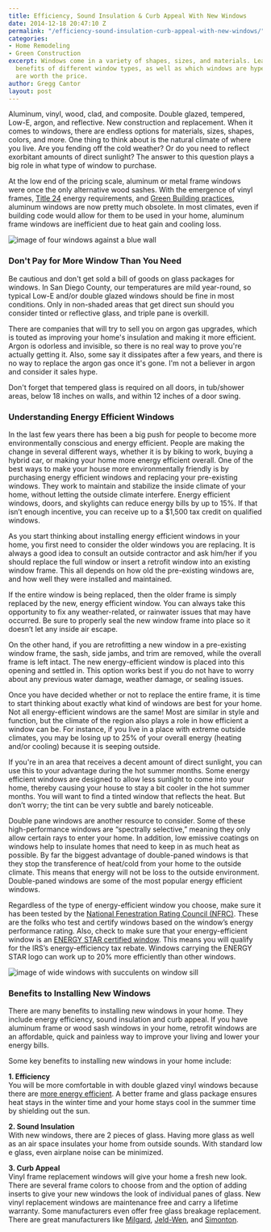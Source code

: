 ```yaml
---
title: Efficiency, Sound Insulation & Curb Appeal With New Windows
date: 2014-12-18 20:47:10 Z
permalink: "/efficiency-sound-insulation-curb-appeal-with-new-windows/"
categories:
- Home Remodeling
- Green Construction
excerpt: Windows come in a variety of shapes, sizes, and materials. Learn about the
  benefits of different window types, as well as which windows are hype and which
  are worth the price.
author: Gregg Cantor
layout: post
---
```


Aluminum, vinyl, wood, clad, and composite. Double glazed, tempered, Low-E, argon, and reflective. New construction and replacement. When it comes to windows, there are endless options for materials, sizes, shapes, colors, and more. One thing to think about is the natural climate of where you live. Are you fending off the cold weather? Or do you need to reflect exorbitant amounts of direct sunlight? The answer to this question plays a big role in what type of window to purchase.

At the low end of the pricing scale, aluminum or metal frame windows were once the only alternative wood sashes. With the emergence of vinyl frames, [Title 24](http://www.energy.ca.gov/title24/) energy requirements, and [Green Building practices](/san-diego-green-home-construction), aluminum windows are now pretty much obsolete. In most climates, even if building code would allow for them to be used in your home, aluminum frame windows are inefficient due to heat gain and cooling loss.

![image of four windows against a blue wall](https://images.unsplash.com/photo-1515266569482-860c46d1deff?ixlib=rb-0.3.5&ixid=eyJhcHBfaWQiOjEyMDd9&s=1a905ce9e35e6fcbe255d96893c04457&auto=format&fit=crop&w=967&q=80 "Windows Can Add Style and Efficiency to Your Home")

### Don't Pay for More Window Than You Need

Be cautious and don't get sold a bill of goods on glass packages for windows. In San Diego County, our temperatures are mild year-round, so typical Low-E and/or double glazed windows should be fine in most conditions. Only in non-shaded areas that get direct sun should you consider tinted or reflective glass, and triple pane is overkill.

There are companies that will try to sell you on argon gas upgrades, which is touted as improving your home's insulation and making it more efficient. Argon is odorless and invisible, so there is no real way to prove you're actually getting it. Also, some say it dissipates after a few years, and there is no way to replace the argon gas once it's gone. I'm not a believer in argon and consider it sales hype.

Don't forget that tempered glass is required on all doors, in tub/shower areas, below 18 inches on walls, and within 12 inches of a door swing.

### Understanding Energy Efficient Windows

In the last few years there has been a big push for people to become more environmentally conscious and energy efficient. People are making the change in several different ways, whether it is by biking to work, buying a hybrid car, or making your home more energy efficient overall. One of the best ways to make your house more environmentally friendly is by purchasing energy efficient windows and replacing your pre-existing windows. They work to maintain and stabilize the inside climate of your home, without letting the outside climate interfere. Energy efficient windows, doors, and skylights can reduce energy bills by up to 15%. If that isn’t enough incentive, you can receive up to a $1,500 tax credit on qualified windows.

As you start thinking about installing energy efficient windows in your home, you first need to consider the older windows you are replacing. It is always a good idea to consult an outside contractor and ask him/her if you should replace the full window or insert a retrofit window into an existing window frame. This all depends on how old the pre-existing windows are, and how well they were installed and maintained.

If the entire window is being replaced, then the older frame is simply replaced by the new, energy efficient window. You can always take this opportunity to fix any weather-related, or rainwater issues that may have occurred. Be sure to properly seal the new window frame into place so it doesn’t let any inside air escape.

On the other hand, if you are retrofitting a new window in a pre-existing window frame, the sash, side jambs, and trim are removed, while the overall frame is left intact. The new energy-efficient window is placed into this opening and settled in. This option works best if you do not have to worry about any previous water damage, weather damage, or sealing issues.

Once you have decided whether or not to replace the entire frame, it is time to start thinking about exactly what kind of windows are best for your home. Not all energy-efficient windows are the same! Most are similar in style and function, but the climate of the region also plays a role in how efficient a window can be. For instance, if you live in a place with extreme outside climates, you may be losing up to 25% of your overall energy (heating and/or cooling) because it is seeping outside.

If you're in an area that receives a decent amount of direct sunlight, you can use this to your advantage during the hot summer months. Some energy efficient windows are designed to allow less sunlight to come into your home, thereby causing your house to stay a bit cooler in the hot summer months. You will want to find a tinted window that reflects the heat. But don’t worry; the tint can be very subtle and barely noticeable.

Double pane windows are another resource to consider. Some of these high-performance windows are “spectrally selective,” meaning they only allow certain rays to enter your home. In addition, low emissive coatings on windows help to insulate homes that need to keep in as much heat as possible. By far the biggest advantage of double-paned windows is that they stop the transference of heat/cold from your home to the outside climate. This means that energy will not be loss to the outside environment. Double-paned windows are some of the most popular energy efficient windows.

Regardless of the type of energy-efficient window you choose, make sure it has been tested by the [National Fenestration Rating Council (NFRC)](http://www.nfrc.org/). These are the folks who test and certify windows based on the window’s energy performance rating. Also, check to make sure that your energy-efficient window is an [ENERGY STAR certified window](https://www.energystar.gov/products/building_products/residential_windows_doors_and_skylights). This means you will qualify for the IRS’s energy-efficiency tax rebate. Windows carrying the ENERGY STAR logo can work up to 20% more efficiently than other windows.

![image of wide windows with succulents on window sill](https://images.unsplash.com/photo-1507910785492-7531178731ae?ixlib=rb-0.3.5&ixid=eyJhcHBfaWQiOjEyMDd9&s=93e69820e9a01df8bc3a7cefebad9fb7&auto=format&fit=crop&w=1050&q=80 "Understanding Energy Efficient Windows")

### Benefits to Installing New Windows

There are many benefits to installing new windows in your home. They include energy efficiency, sound insulation and curb appeal. If you have aluminum frame or wood sash windows in your home, retrofit windows are an affordable, quick and painless way to improve your living and lower your energy bills.

Some key benefits to installing new windows in your home include:

**1. Efficiency**  
You will be more comfortable in with double glazed vinyl windows because there are [more energy efficient](/understanding-energy-efficient-windows/). A better frame and glass package ensures heat stays in the winter time and your home stays cool in the summer time by shielding out the sun.

**2. Sound Insulation**  
With new windows, there are 2 pieces of glass. Having more glass as well as an air space insulates your home from outside sounds. With standard low e glass, even airplane noise can be minimized.

**3. Curb Appeal**  
Vinyl frame replacement windows will give your home a fresh new look. There are several frame colors to choose from and the option of adding inserts to give your new windows the look of individual panes of glass.
New vinyl replacement windows are maintenance free and carry a lifetime warranty. Some manufacturers even offer free glass breakage replacement. There are great manufacturers like [Milgard](http://milgard.com), [Jeld-Wen](http://www.jeld-wen.com), and [Simonton](http://www.simonton.com).
